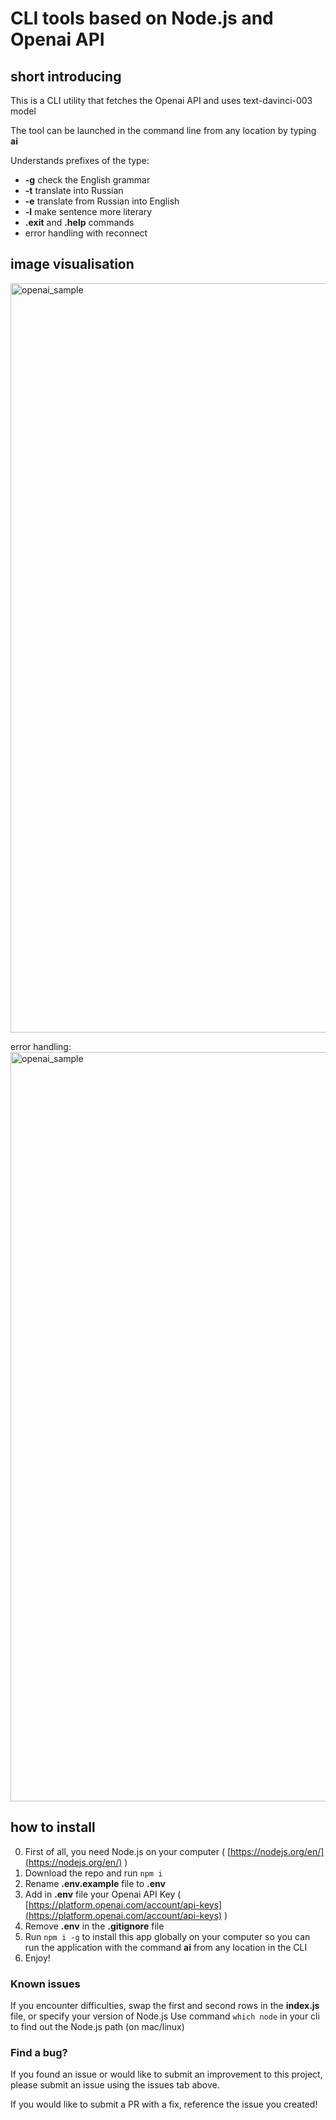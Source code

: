 # CLI tools based on Node.js and Openai API

## short introducing

This is a CLI utility that fetches the Openai API and uses text-davinci-003 model

The tool can be launched in the command line from any location by typing **ai**

Understands prefixes of the type:

- **-g** check the English grammar
- **-t** translate into Russian
- **-e** translate from Russian into English
- **-l** make sentence more literary
- **.exit** and **.help** commands
- error handling with reconnect

## image visualisation

<img width="1199" alt="openai_sample" src="https://user-images.githubusercontent.com/83927854/216793557-f2d1321f-0c0b-4dfa-86ac-0b11cb3ede9c.png">

error handling:
<img width="1199" alt="openai_sample" src="https://user-images.githubusercontent.com/83927854/216793557-f2d1321f-0c0b-4dfa-86ac-0b11cb3ede9c.png">

## how to install

0. First of all, you need Node.js on your computer ( [https://nodejs.org/en/](https://nodejs.org/en/) )
1. Download the repo and run `npm i`
2. Rename **.env.example** file to **.env**
3. Add in **.env** file your Openai API Key ( [https://platform.openai.com/account/api-keys](https://platform.openai.com/account/api-keys) )
4. Remove **.env** in the **.gitignore** file
5. Run `npm i -g` to install this app globally on your computer so you can run the application with the command **ai** from any location in the CLI
6. Enjoy!

### Known issues

If you encounter difficulties, swap the first and second rows in the **index.js** file, or specify your version of Node.js
Use command `which node` in your cli to find out the Node.js path (on mac/linux)

### Find a bug?

If you found an issue or would like to submit an improvement to this project, please submit an issue using the issues tab above.

If you would like to submit a PR with a fix, reference the
issue you created!
